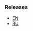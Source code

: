 ### Releases
* [EN](https://raw.githack.com/sawrus/evgeny_isaev_resume/main/resume.html)
* [RU](https://raw.githack.com/sawrus/evgeny_isaev_resume/main/resume_ru.html)
